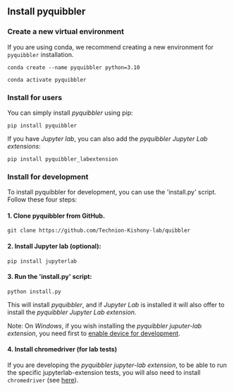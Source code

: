 ## Install pyquibbler


### Create a new virtual environment

If you are using conda, we recommend creating a new environment for `pyquibbler` installation.

```conda create --name pyquibbler python=3.10``` 

```conda activate pyquibbler```


### Install for users

You can simply install *pyquibbler* using pip: 

```pip install pyquibbler```


If you have *Jupyter lab*, you can also add the *pyquibbler Jupyter Lab extensions*:

```pip install pyquibbler_labextension```

### Install for development

To install pyquibbler for development, you can use the 'install.py' script. 
Follow these four steps: 

#### 1. Clone pyquibbler from GitHub.

```git clone https://github.com/Technion-Kishony-lab/quibbler```

#### 2. Install Jupyter lab (optional):

```pip install jupyterlab```

#### 3. Run the 'install.py' script: 

```python install.py```

This will install *pyquibbler*, and if *Jupyter Lab* is installed it will also offer 
to install the *pyquibbler Jupyter Lab extension*.      

Note: On *Windows*, if you wish installing the *pyquibbler juputer-lab extension*, you need first to [enable device 
for development](https://learn.microsoft.com/en-us/windows/apps/get-started/enable-your-device-for-development).


#### 4. Install chromedriver (for lab tests)

If you are developing the *pyquibbler jupyter-lab extension*, to be able to run 
the specific jupyterlab-extension tests, you will also need to install 
`chromedriver` (see [here](tests/lab_extension/README.md)).
